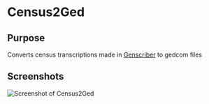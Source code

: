 # Census2Ged

## Purpose
Converts census transcriptions made in [Genscriber](http://www.genscriber.com/genapps/) to gedcom files

## Screenshots
![Screenshot of Census2Ged](https://raw.githubusercontent.com/xXReneeXx/Census2Ged/master/screenshot.PNG)

